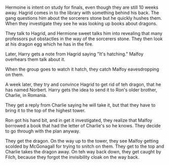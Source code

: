 Hermoine is intent on study for finals, even though they are still 10 weeks
away. Hagrid comes in to the library with something behind his back. The gang
questions him about the sorcerers stone but he quickly hushes them. When they
investigate they see he was looking up books about dragons.

They talk to Hagrid, and Hermione sweet talks him into revealing that many
professors put obstactles in the way of the sorcerers stone. They then look at
his dragon egg which he has in the fire.

Later, Harry gets a note from Hagrid saying "It's hatching." Malfoy overhears
them talk about it.

When the group goes to watch it hatch, they catch Malfoy eavesdropping on them.

A week later, they try and convince Hagrid to get rid of teh dragon, that he
has named Norbert. Harry gets the idea to send it to Ron's older brother,
Charlie, in Romania.

They get a reply from Charlie saying he will take it, but that they have to
bring it to the top of the highest tower.

Ron got his hand bit, and in get it investigated, they realize that Malfoy
borrowed a book that had the letter of Charlie's so he knows. They decide to go
through with the plan anyway.

They get the dragon. On the way up to the tower, they see Malfoy getting
scolded by McGonagall for trying to snitch on them. They get to the top and
Charlie takes the dragon away. On teh way back down, they get caught by Filch,
because they forgot the invisibility cloak on the way back.
